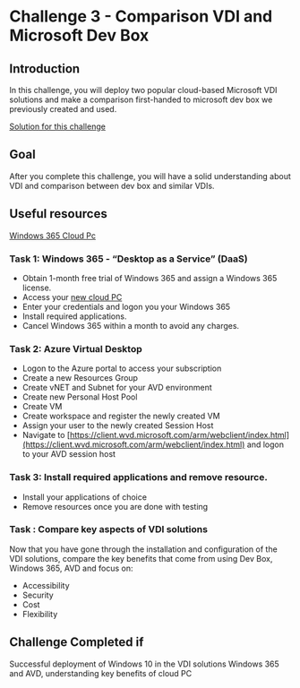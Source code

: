 # Challenge 3 - Comparison VDI and Microsoft Dev Box

## Introduction

In this challenge, you will deploy two popular cloud-based Microsoft VDI solutions and make a comparison first-handed to microsoft dev box we previously created and used. 

[Solution for this challenge](../solutionguide/03-Comparison-VDI-Microsoft-Dev-Box.md)

## Goal 

After you complete this challenge, you will have a solid understanding about VDI and comparison between dev box and similar VDIs.

## Useful resources

[Windows 365 Cloud Pc](https://www.microsoft.com/en-us/windows-365)


### Task 1: Windows 365 - “Desktop as a Service” (DaaS) 

- Obtain 1-month free trial of Windows 365 and assign a Windows 365 license. 
- Access your [new cloud PC](https://windows365.microsoft.com/)  
- Enter your credentials and logon you your Windows 365
- Install required applications. 
- Cancel Windows 365 within a month to avoid any charges. 


### Task 2: Azure Virtual Desktop 

- Logon to the Azure portal to access your subscription
- Create a new Resources Group
- Create vNET and Subnet for your AVD environment
- Create new Personal Host Pool 
- Create VM 
- Create workspace and register the newly created VM
- Assign your user to the newly created Session Host 
- Navigate to [https://client.wvd.microsoft.com/arm/webclient/index.html](https://client.wvd.microsoft.com/arm/webclient/index.html) and logon to your AVD session host 


### Task 3: Install required applications and remove resource. 
- Install your applications of choice
- Remove resources once you are done with testing 


### Task : Compare key aspects of VDI solutions

Now that you have gone through the installation and configuration of the VDI solutions, compare the key benefits that come from using Dev Box, Windows 365, AVD and focus on: 

- Accessibility
- Security
- Cost
- Flexibility


## Challenge Completed if

Successful deployment of Windows 10 in the VDI solutions Windows 365 and AVD, understanding key benefits of cloud PC

